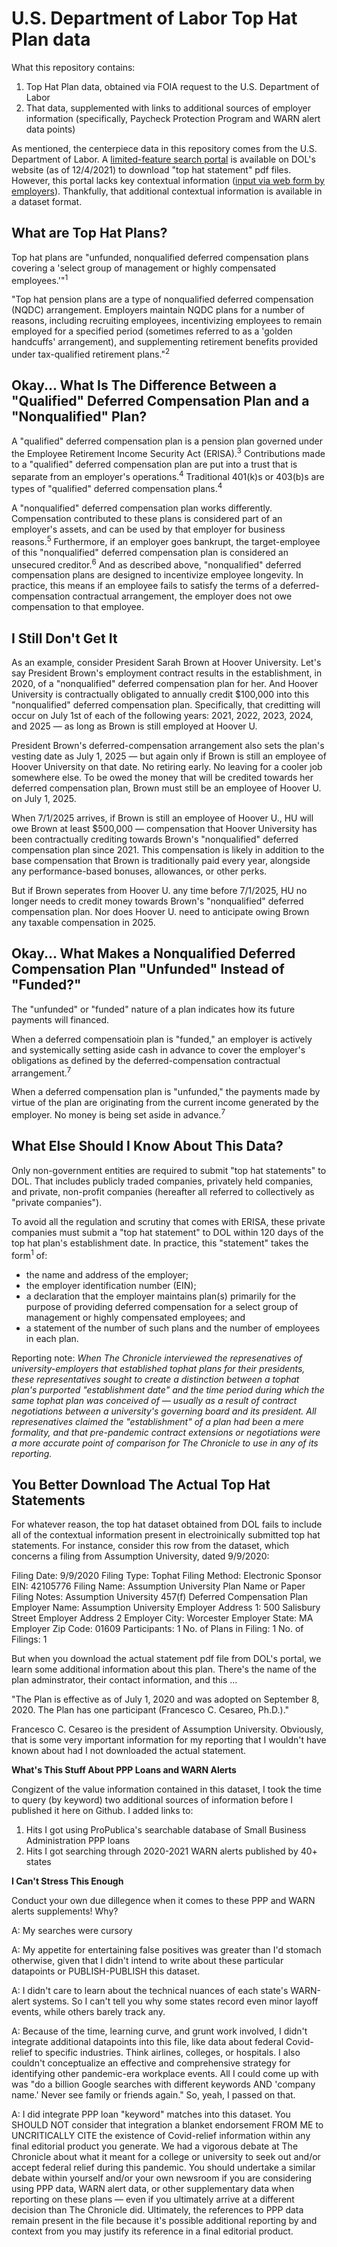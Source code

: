 <h1>U.S. Department of Labor Top Hat Plan data</h1>

<p>What this repository contains:</p> 
<ol>
  <li>Top Hat Plan data, obtained via FOIA request to the U.S. Department of Labor</li>
  <li>That data, supplemented with links to additional sources of employer information (specifically, Paycheck Protection Program and WARN alert data points)</li>
</ol>

<p>As mentioned, the centerpiece data in this repository comes from the U.S. Department of Labor. A <a rel="noreferrer noopener" href="https://www.askebsa.dol.gov/tophatplansearch" data-type="URL" data-id="https://www.askebsa.dol.gov/tophatplansearch" target="_blank">limited-feature search portal</a> is available on DOL's website (as of 12/4/2021) to download "top hat statement" pdf files. However, this portal lacks key contextual information (<a href="https://www.askebsa.dol.gov/efile/Home/tophat" target="_blank" rel="noreferrer noopener">input via web form by employers</a>). Thankfully, that additional contextual information is available in a dataset format.</p>

<p><h2><strong>What are Top Hat Plans?</strong></h2></p>

<p>Top hat plans are "unfunded, nonqualified deferred compensation plans covering a 'select group of management or highly compensated employees.'"<sup>1</sup> </p>

<p>"Top hat pension plans are a type of nonqualified deferred compensation (NQDC) arrangement. Employers maintain NQDC plans for a number of reasons, including recruiting employees, incentivizing employees to remain employed for a specified period (sometimes referred to as a 'golden handcuffs' arrangement), and supplementing retirement benefits provided under tax-qualified retirement plans."<sup>2</sup></p>

<p><h2><strong>Okay... What Is The Difference Between a "Qualified" Deferred Compensation Plan and a "Nonqualified" Plan?</strong></h2></p>

<p>A "qualified" deferred compensation plan is a pension plan governed under the Employee Retirement Income Security Act (ERISA).<sup>3</sup> Contributions made to a "qualified" deferred compensation plan are put into a trust that is separate from an employer's operations.<sup>4</sup> Traditional 401(k)s or 403(b)s are types of "qualified" deferred compensation plans.<sup>4</sup></p>

<p>A "nonqualified" deferred compensation plan works differently. Compensation contributed to these plans is considered part of an employer's assets, and can be used by that employer for business reasons.<sup>5</sup> Furthermore, if an employer goes bankrupt, the target-employee of this "nonqualified" deferred compensation plan is considered an unsecured creditor.<sup>6</sup>  And as described above, "nonqualified" deferred compensation plans are designed to incentivize employee longevity. In practice, this means if an employee fails to satisfy the terms of a deferred-compensation contractual arrangement, the employer does not owe compensation to that employee. </p>

<p><h2><strong>I Still Don't Get It</strong></h2></p>

<p>As an example, consider President Sarah Brown at Hoover University. Let's say President Brown's employment contract results in the establishment, in 2020, of a "nonqualified" deferred compensation plan for her. And Hoover University is contractually obligated to annually credit $100,000 into this "nonqualified" deferred compensation plan. Specifically, that creditting will occur on July 1st of each of the following years: 2021, 2022, 2023, 2024, and 2025 — as long as Brown is still employed at Hoover U.</p>

<p>President Brown's deferred-compensation arrangement also sets the plan's vesting date as July 1, 2025 — but again only if Brown is still an employee of Hoover University on that date. No retiring early. No leaving for a cooler job somewhere else. To be owed the money that will be credited towards her deferred compensation plan, Brown must still be an employee of Hoover U. on July 1, 2025. 

<p>When 7/1/2025 arrives, if Brown is still an employee of Hoover U., HU will owe Brown at least $500,000 — compensation that Hoover University has been contractually crediting towards Brown's "nonqualified" deferred compensation plan since 2021. This compensation is likely in addition to the base compensation that Brown is traditionally paid every year, alongside any performance-based bonuses, allowances, or other perks. 

<p>But if Brown seperates from Hoover U. any time before 7/1/2025, HU no longer needs to credit money towards Brown's "nonqualified" deferred compensation plan. Nor does Hoover U. need to anticipate owing Brown any taxable compensation in 2025.</p>

<p><h2><strong>Okay... What Makes a Nonqualified Deferred Compensation Plan "Unfunded" Instead of "Funded?"</strong></h2></p>

<p>The "unfunded" or "funded" nature of a plan indicates how its future payments will financed.</p>

<p>When a deferred compensatioin plan is "funded," an employer is actively and systemically setting aside cash in advance to cover the employer's obligations as defined by the deferred-compensation contractual arrangement.<sup>7</sup></p>

<p>When a deferred compensation plan is "unfunded," the payments made by virtue of the plan are originating from the current income generated by the employer. No money is being set aside in advance.<sup>7</sup></p> 

<p><h2><strong>What Else Should I Know About This Data?</strong></h2></p>

<p>Only non-government entities are required to submit "top hat statements" to DOL. That includes publicly traded companies, privately held companies, and private, non-profit companies (hereafter all referred to collectively as "private companies").</p>

<p>To avoid all the regulation and scrutiny that comes with ERISA, these private companies must submit a "top hat statement" to DOL within 120 days of the top hat plan's establishment date. In practice, this "statement" takes the form<sup>1</sup> of:</p>

<ul>
  <li>the name and address of the employer;</li>
  <li>the employer identification number (EIN);</li>
  <li>a declaration that the employer maintains plan(s) primarily for the purpose of providing
  deferred compensation for a select group of management or highly compensated
  employees; and</li>
  <li>a statement of the number of such plans and the number of employees in each plan.</li>
</ul>

<p>Reporting note: <i>When The Chronicle interviewed the represenatives of university-employers that established tophat plans for their presidents, these representatives sought to create a distinction between a tophat plan's purported "establishment date" and the time period during which the same tophat plan was conceived of — usually as a result of contract negotiations between a university's governing board and its president. All represenatives claimed the "establishment" of a plan had been a mere formality, and that pre-pandemic contract extensions or negotiations were a more accurate point of comparison for The Chronicle to use in any of its reporting.</i></p>

<p><h2><strong>You Better Download The Actual Top Hat Statements</strong></h2></p>

For whatever reason, the top hat dataset obtained from DOL fails to include all of the contextual information present in electroinically submitted top hat statements. For instance, consider this row from the dataset, which concerns a filing from Assumption University, dated 9/9/2020: 

Filing Date: 9/9/2020
Filing Type: Tophat
Filing Method: Electronic
Sponsor EIN: 42105776
Filing Name: Assumption University
Plan Name or Paper Filing Notes: Assumption University 457(f) Deferred Compensation Plan
Employer Name: Assumption University
Employer Address 1: 500 Salisbury Street
Employer Address 2
Employer City: Worcester
Employer State: MA
Employer Zip Code: 01609
Participants: 1
No. of Plans in Filing: 1
No. of Filings: 1

But when you download the actual statement pdf file from DOL's portal, we learn some additional information about this plan. There's the name of the plan adminstrator, their contact information, and this ...

"The Plan is effective as of July 1, 2020 and was adopted on September 8, 2020. The Plan has one participant (Francesco C. Cesareo, Ph.D.)."

Francesco C. Cesareo is the president of Assumption University. Obviously, that is some very important information for my reporting that I wouldn't have known about had I not downloaded the actual statement. 

<p class="has-medium-font-size"><strong>What's This Stuff About PPP Loans and WARN Alerts</strong></p>

Congizent of the value information contained in this dataset, I took the time to query (by keyword) two additional sources of information before I published it here on Github. I added links to:
1. Hits I got using ProPublica's searchable database of Small Business Administration PPP loans
2. Hits I got searching through 2020-2021 WARN alerts published by 40+ states

<p class="has-medium-font-size"><strong>I Can't Stress This Enough</strong></p>

Conduct your own due dillegence when it comes to these PPP and WARN alerts supplements! Why? 

A: My searches were cursory

A: My appetite for entertaining false positives was greater than I'd stomach otherwise, given that I didn't intend to write about these particular datapoints or PUBLISH-PUBLISH this dataset. 

A: I didn't care to learn about the technical nuances of each state's WARN-alert systems. So I can't tell you why some states record even minor layoff events, while others barely track any.

A: Because of the time, learning curve, and grunt work involved, I didn't integrate additional datapoints into this file, like data about federal Covid-relief to specific industries. Think airlines, colleges, or hospitals. I also couldn't conceptualize an effective and comprehensive strategy for identifying other pandemic-era workplace events. All I could come up with was "do a billion Google searches with different keywords AND 'company name.' Never see family or friends again." So, yeah, I passed on that. 

A: I did integrate PPP loan "keyword" matches into this dataset. You SHOULD NOT consider that integration a blanket endorsement FROM ME to UNCRITICALLY CITE the existence of Covid-relief information within any final editorial product you generate. We had a vigorous debate at The Chronicle about what it meant for a college or university to seek out and/or accept federal relief during this pandemic. You should undertake a similar debate within yourself and/or your own newsroom if you are considering using PPP data, WARN alert data, or other supplementary data when reporting on these plans — even if you ultimately arrive at a different decision than The Chronicle did. Ultimately, the references to PPP data remain present in the file because it's possible additional reporting by and context from you may justify its reference in a final editorial product. 
